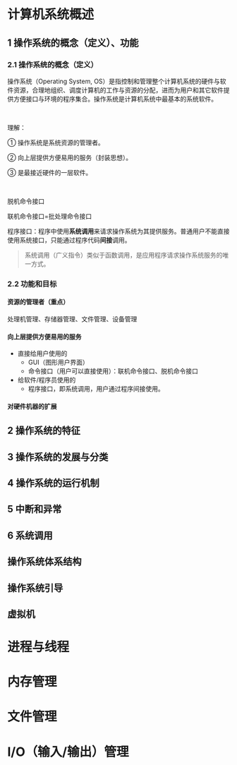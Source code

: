 





# 计算机系统概述

## 1 操作系统的概念（定义）、功能

### 2.1 操作系统的概念（定义）

操作系统（Operating System, OS）是指控制和管理整个计算机系统的硬件与软件资源，合理地组织、调度计算机的工作与资源的分配，进而为用户和其它软件提供方便接口与环境的程序集合。操作系统是计算机系统中最基本的系统软件。

<br/>

理解：

① 操作系统是系统资源的管理者。

② 向上层提供方便易用的服务（封装思想）。

③ 是最接近硬件的一层软件。

<br/>

脱机命令接口

联机命令接口=批处理命令接口

程序接口：程序中使用**系统调用**来请求操作系统为其提供服务。普通用户不能直接使用系统接口，只能通过程序代码**间接**调用。

> 系统调用（广义指令）类似于函数调用，是应用程序请求操作系统服务的唯一方式。



### 2.2 功能和目标

#### 资源的管理者（重点）

处理机管理、存储器管理、文件管理、设备管理

#### 向上层提供方便易用的服务

- 直接给用户使用的
  - GUI（图形用户界面）
  - 命令接口（用户可以直接使用）：联机命令接口、脱机命令接口
- 给软件/程序员使用的
  - 程序接口，即系统调用，用户通过程序间接使用。

#### 对硬件机器的扩展



## 2 操作系统的特征





## 3 操作系统的发展与分类

## 4 操作系统的运行机制

## 5 中断和异常

## 6 系统调用

## 操作系统体系结构

## 操作系统引导

## 虚拟机















# 进程与线程



# 内存管理









































# 文件管理







# I/O（输入/输出）管理



